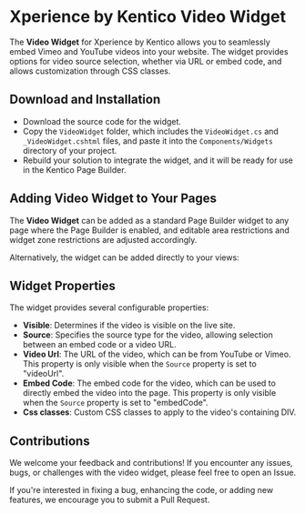 # Xperience by Kentico Video Widget

The **Video Widget** for Xperience by Kentico allows you to seamlessly embed Vimeo and YouTube videos into your website. The widget provides options for video source selection, whether via URL or embed code, and allows customization through CSS classes.

## Download and Installation

- Download the source code for the widget.
- Copy the `VideoWidget` folder, which includes the `VideoWidget.cs` and `_VideoWidget.cshtml` files, and paste it into the `Components/Widgets` directory of your project.
- Rebuild your solution to integrate the widget, and it will be ready for use in the Kentico Page Builder.

## Adding Video Widget to Your Pages

The **Video Widget** can be added as a standard Page Builder widget to any page where the Page Builder is enabled, and editable area restrictions and widget zone restrictions are adjusted accordingly.

Alternatively, the widget can be added directly to your views:


## Widget Properties

The widget provides several configurable properties:

- **Visible**: Determines if the video is visible on the live site.
- **Source**: Specifies the source type for the video, allowing selection between an embed code or a video URL.
- **Video Url**: The URL of the video, which can be from YouTube or Vimeo. This property is only visible when the `Source` property is set to "videoUrl".
- **Embed Code**: The embed code for the video, which can be used to directly embed the video into the page. This property is only visible when the `Source` property is set to "embedCode".
- **Css classes**: Custom CSS classes to apply to the video's containing DIV.

## Contributions

We welcome your feedback and contributions! If you encounter any issues, bugs, or challenges with the video widget, please feel free to open an Issue.

If you're interested in fixing a bug, enhancing the code, or adding new features, we encourage you to submit a Pull Request.